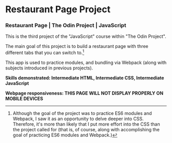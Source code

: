 # Restaurant Page Project

### Restaurant Page | The Odin Project | JavaScript

This is the third project of the "JavaScript" course within "The Odin Project".

The main goal of this project is to build a restaurant page with three different tabs that you can switch to.[^1]

This app is used to practice modules, and bundling via Webpack (along with subjects introduced in previous projects).

**Skills demonstrated: Intermediate HTML, Intermediate CSS, Intermediate JavaScript**

**Webpage responsiveness: THIS PAGE WILL NOT DISPLAY PROPERLY ON MOBILE DEVICES**

[^1]: Although the goal of the project was to practice ES6 modules and Webpack, I saw it as an opportunity to delve deeper into CSS. Therefore, it's more than likely that I put more effort into the CSS than the project called for (that is, of course, along with accomplishing the goal of practicing ES6 modules and Webpack.)